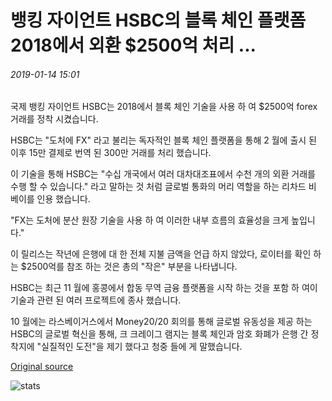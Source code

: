 # 뱅킹 자이언트 HSBC의 블록 체인 플랫폼 2018에서 외환 $2500억 처리 ...

###### 2019-01-14 15:01

국제 뱅킹 자이언트 HSBC는 2018에서 블록 체인 기술을 사용 하 여 $2500억 forex 거래를 정착 시켰습니다.

HSBC는 "도처에 FX" 라고 불리는 독자적인 블록 체인 플랫폼을 통해 2 월에 출시 된 이후 15만 결제로 번역 된 300만 거래를 처리 했습니다.

이 기술을 통해 HSBC는 "수십 개국에서 여러 대차대조표에서 수천 개의 외환 거래를 수행 할 수 있습니다." 라고 말하는 것 처럼 글로벌 통화의 머리 역할을 하는 리차드 비 베이를 인용 했습니다.

"FX는 도처에 분산 원장 기술을 사용 하 여 이러한 내부 흐름의 효율성을 크게 높입니다."

이 릴리스는 작년에 은행에 대 한 전체 지불 금액을 언급 하지 않았다, 로이터를 확인 하는 $2500억를 참조 하는 것은 총의 "작은" 부분을 나타냅니다.

HSBC는 최근 11 월에 홍콩에서 합동 무역 금융 플랫폼을 시작 하는 것을 포함 하 여이 기술과 관련 된 여러 프로젝트에 종사 했습니다.

10 월에는 라스베이거스에서 Money20/20 회의를 통해 글로벌 유동성을 제공 하는 HSBC의 글로벌 혁신을 통해, 크 크레이그 램지는 블록 체인과 암호 화폐가 은행 간 정착지에 "실질적인 도전"을 제기 했다고 청중 들에 게 말했습니다.

[Original source](https://cointelegraph.com/news/banking-giant-hsbcs-blockchain-platform-processed-250-billion-in-forex-in-2018)

![stats](https://c.statcounter.com/11760860/0/a89fa40b/1/ "stats")